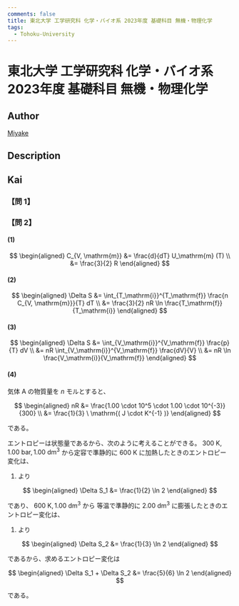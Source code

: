 ```yaml
---
comments: false
title: 東北大学 工学研究科 化学・バイオ系 2023年度 基礎科目 無機・物理化学 
tags:
  - Tohoku-University
---
```

# 東北大学 工学研究科 化学・バイオ系 2023年度 基礎科目 無機・物理化学 

## **Author**
[Miyake](https://miyake.github.io/exams/index.html)

## **Description**

## **Kai**
### 【問 1】

### 【問 2】
#### (1)

$$
\begin{aligned}
C_{V, \mathrm{m}}
&= \frac{d}{dT} U_\mathrm{m} (T)
\\
&= \frac{3}{2} R
\end{aligned}
$$

#### (2)

$$
\begin{aligned}
\Delta S
&= \int_{T_\mathrm{i}}^{T_\mathrm{f}} \frac{n C_{V, \mathrm{m}}}{T} dT
\\
&= \frac{3}{2} nR \ln \frac{T_\mathrm{f}}{T_\mathrm{i}}
\end{aligned}
$$

#### (3)

$$
\begin{aligned}
\Delta S
&= \int_{V_\mathrm{i}}^{V_\mathrm{f}} \frac{p}{T} dV
\\
&= nR \int_{V_\mathrm{i}}^{V_\mathrm{f}} \frac{dV}{V}
\\
&= nR \ln \frac{V_\mathrm{i}}{V_\mathrm{f}}
\end{aligned}
$$

#### (4)
気体 A の物質量を $n$ モルとすると、

$$
\begin{aligned}
nR
&= \frac{1.00 \cdot 10^5 \cdot 1.00 \cdot 10^{-3}}{300}
\\
&= \frac{1}{3} \ \mathrm{( J \cdot K^{-1} )}
\end{aligned}
$$

である。

エントロピーは状態量であるから、次のように考えることができる。
$300 \ \mathrm{K}, 1.00 \ \mathrm{bar}, 1.00 \ \mathrm{dm^3}$
から定容で準静的に $600 \ \mathrm{K}$ に加熱したときのエントロピー変化は、
1) より

$$
\begin{aligned}
\Delta S_1 &= \frac{1}{2} \ln 2
\end{aligned}
$$

であり、 $600 \ \mathrm{K}, 1.00 \ \mathrm{dm^3}$ から
等温で準静的に $2.00 \ \mathrm{dm^3}$ に膨張したときのエントロピー変化は、
1) より

$$
\begin{aligned}
\Delta S_2 &= \frac{1}{3} \ln 2
\end{aligned}
$$

であるから、求めるエントロピー変化は

$$
\begin{aligned}
\Delta S_1 + \Delta S_2 &= \frac{5}{6} \ln 2
\end{aligned}
$$

である。